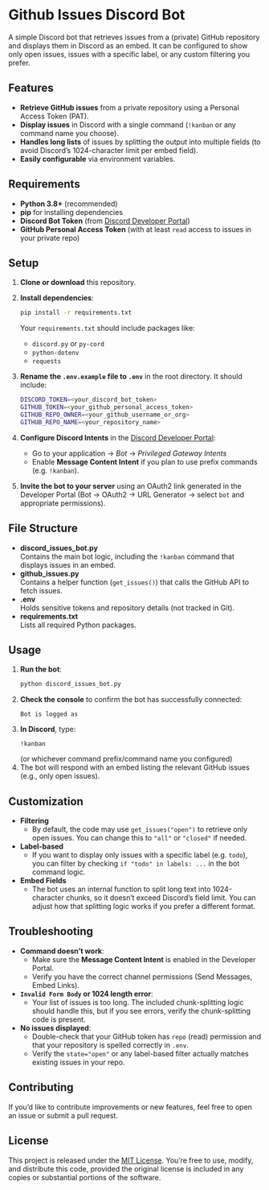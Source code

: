 # Github Issues Discord Bot

A simple Discord bot that retrieves issues from a (private) GitHub repository and displays them in Discord as an embed. It can be configured to show only open issues, issues with a specific label, or any custom filtering you prefer.

## Features

- **Retrieve GitHub issues** from a private repository using a Personal Access Token (PAT).  
- **Display issues** in Discord with a single command (`!kanban` or any command name you choose).  
- **Handles long lists** of issues by splitting the output into multiple fields (to avoid Discord’s 1024-character limit per embed field).  
- **Easily configurable** via environment variables.

## Requirements

- **Python 3.8+** (recommended)  
- **pip** for installing dependencies  
- **Discord Bot Token** (from [Discord Developer Portal](https://discord.com/developers/applications))  
- **GitHub Personal Access Token** (with at least `read` access to issues in your private repo)

## Setup

1. **Clone or download** this repository.
2. **Install dependencies**:
   ```bash
   pip install -r requirements.txt
   ```
   Your `requirements.txt` should include packages like:
   - `discord.py` or `py-cord`  
   - `python-dotenv`  
   - `requests`
3. **Rename the `.env.example` file to `.env`** in the root directory. It should include:
   ```bash
   DISCORD_TOKEN=<your_discord_bot_token>
   GITHUB_TOKEN=<your_github_personal_access_token>
   GITHUB_REPO_OWNER=<your_github_username_or_org>
   GITHUB_REPO_NAME=<your_repository_name>
   ```
4. **Configure Discord Intents** in the [Discord Developer Portal](https://discord.com/developers/applications):
   - Go to your application → *Bot* → *Privileged Gateway Intents*  
   - Enable **Message Content Intent** if you plan to use prefix commands (e.g. `!kanban`).

5. **Invite the bot to your server** using an OAuth2 link generated in the Developer Portal (Bot → OAuth2 → URL Generator → select `bot` and appropriate permissions).

## File Structure

- **discord_issues_bot.py**  
  Contains the main bot logic, including the `!kanban` command that displays issues in an embed.
- **github_issues.py**  
  Contains a helper function (`get_issues()`) that calls the GitHub API to fetch issues.
- **.env**  
  Holds sensitive tokens and repository details (not tracked in Git).  
- **requirements.txt**  
  Lists all required Python packages.

## Usage

1. **Run the bot**:
   ```bash
   python discord_issues_bot.py
   ```
2. **Check the console** to confirm the bot has successfully connected:  
   ```
   Bot is logged as
   ```
3. **In Discord**, type:
   ```
   !kanban
   ```
   (or whichever command prefix/command name you configured)
4. The bot will respond with an embed listing the relevant GitHub issues (e.g., only open issues).

## Customization

- **Filtering**  
  - By default, the code may use `get_issues("open")` to retrieve only open issues. You can change this to `"all"` or `"closed"` if needed.  
- **Label-based**  
  - If you want to display only issues with a specific label (e.g. `todo`), you can filter by checking `if "todo" in labels: ...` in the bot command logic.
- **Embed Fields**  
  - The bot uses an internal function to split long text into 1024-character chunks, so it doesn’t exceed Discord’s field limit. You can adjust how that splitting logic works if you prefer a different format.

## Troubleshooting

- **Command doesn’t work**:  
  - Make sure the **Message Content Intent** is enabled in the Developer Portal.  
  - Verify you have the correct channel permissions (Send Messages, Embed Links).
- **`Invalid Form Body` or 1024 length error**:  
  - Your list of issues is too long. The included chunk-splitting logic should handle this, but if you see errors, verify the chunk-splitting code is present.
- **No issues displayed**:  
  - Double-check that your GitHub token has `repo` (read) permission and that your repository is spelled correctly in `.env`.  
  - Verify the `state="open"` or any label-based filter actually matches existing issues in your repo.

## Contributing

If you’d like to contribute improvements or new features, feel free to open an issue or submit a pull request.

## License

This project is released under the [MIT License](LICENSE). You’re free to use, modify, and distribute this code, provided the original license is included in any copies or substantial portions of the software.
